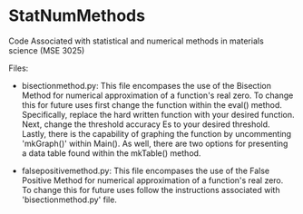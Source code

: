 # StatNumMethods
Code Associated with statistical and numerical methods in materials science (MSE 3025)

Files:
- bisectionmethod.py: This file encompases the use of the Bisection Method for numerical approximation of a function's real zero. To change this for future uses first change the function within the eval() method. Specifically, replace the hard written function with your desired function. Next, change the threshold accuracy Es to your desired threshold. Lastly, there is the capability of graphing the function by uncommenting 'mkGraph()' within Main(). As well, there are two options for presenting a data table found within the mkTable() method.

- falsepositivemethod.py: This file encompases the use of the False Positive Method for numerical approximation of a function's real zero. To change this for future uses follow the instructions associated with 'bisectionmethod.py' file.
